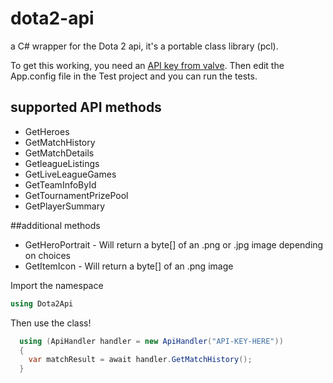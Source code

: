 # dota2-api
a C# wrapper for the Dota 2 api, it's a portable class library (pcl).

To get this working, you need an [API key from valve](http://steamcommunity.com/dev/apikey).
Then edit the App.config file in the Test project and you can run the tests.

## supported API methods
* GetHeroes
* GetMatchHistory
* GetMatchDetails
* GetleagueListings
* GetLiveLeagueGames
* GetTeamInfoById
* GetTournamentPrizePool
* GetPlayerSummary 



##additional methods
* GetHeroPortrait - Will return a byte[] of an .png or .jpg image depending on choices
* GetItemIcon - Will return a byte[] of an .png image



Import the namespace

````csharp
using Dota2Api
````

Then use the class! 

````csharp
  using (ApiHandler handler = new ApiHandler("API-KEY-HERE"))
  {
    var matchResult = await handler.GetMatchHistory();
  }
````




